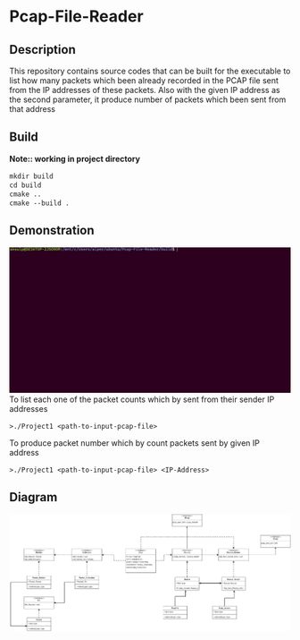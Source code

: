 # Pcap-File-Reader
## Description
This repository contains source codes that can be built for the executable to list how many packets which been already recorded in the PCAP file sent from the IP addresses of these packets. Also with the given IP address as the second parameter, it produce number of packets which been sent from that address
## Build
**Note:: working in project directory**
```
mkdir build
cd build
cmake ..
cmake --build .
```
## Demonstration
![demo gif](Document/usage.gif)
To list each one of the packet counts which by sent from their sender IP addresses
```
>./Project1 <path-to-input-pcap-file>
```
To produce packet number which by count packets sent by given IP address  
```
>./Project1 <path-to-input-pcap-file> <IP-Address>
```
## Diagram
![Alt text](/Document/flowchart.png "Diagram")
